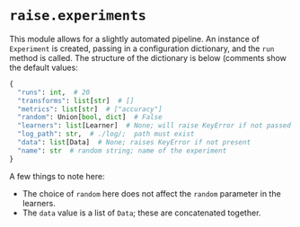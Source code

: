# `raise.experiments`

This module allows for a slightly automated pipeline. An instance of `Experiment` is created, passing in a configuration dictionary, and the `run` method is called. The structure of the dictionary is below (comments show the default values:

```python
{
  "runs": int,  # 20
  "transforms": list[str]  # []
  "metrics": list[str]  # ["accuracy"]
  "random": Union[bool, dict]  # False
  "learners": list[Learner]  # None; will raise KeyError if not passed
  "log_path": str,  # ./log/;  path must exist
  "data": list[Data]  # None; raises KeyError if not present
  "name": str  # random string; name of the experiment
}
```

A few things to note here:

  * The choice of `random` here does not affect the `random` parameter in the learners.
  * The `data` value is a list of `Data`; these are concatenated together.

